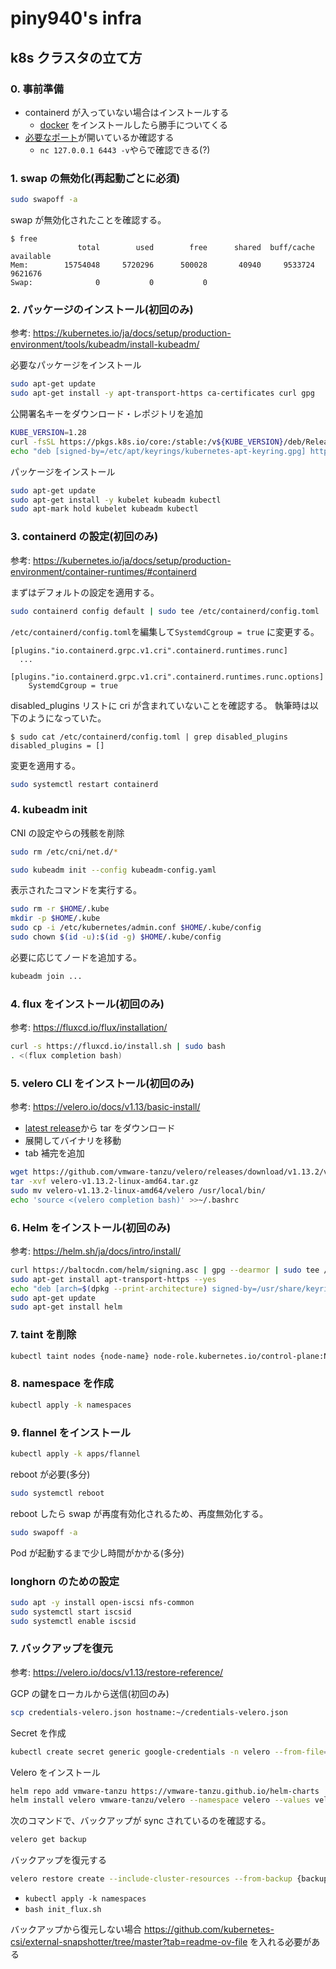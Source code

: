 # piny940's infra

## k8s クラスタの立て方

### 0. 事前準備

- containerd が入っていない場合はインストールする
  - [docker](https://docs.docker.com/engine/install/) をインストールしたら勝手についてくる
- [必要なポート](https://kubernetes.io/ja/docs/reference/networking/ports-and-protocols/)が開いているか確認する
  - `nc 127.0.0.1 6443 -v`やらで確認できる(?)

### 1. swap の無効化(再起動ごとに必須)

```bash
sudo swapoff -a
```

swap が無効化されたことを確認する。

```
$ free
               total        used        free      shared  buff/cache   available
Mem:        15754048     5720296      500028       40940     9533724     9621676
Swap:              0           0           0
```

### 2. パッケージのインストール(初回のみ)

参考: https://kubernetes.io/ja/docs/setup/production-environment/tools/kubeadm/install-kubeadm/

必要なパッケージをインストール

```bash
sudo apt-get update
sudo apt-get install -y apt-transport-https ca-certificates curl gpg
```

公開署名キーをダウンロード・レポジトリを追加

```bash
KUBE_VERSION=1.28
curl -fsSL https://pkgs.k8s.io/core:/stable:/v${KUBE_VERSION}/deb/Release.key | sudo gpg --dearmor -o /etc/apt/keyrings/kubernetes-apt-keyring.gpg
echo "deb [signed-by=/etc/apt/keyrings/kubernetes-apt-keyring.gpg] https://pkgs.k8s.io/core:/stable:/v${KUBE_VERSION}/deb/ /" | sudo tee /etc/apt/sources.list.d/kubernetes.list
```

パッケージをインストール

```bash
sudo apt-get update
sudo apt-get install -y kubelet kubeadm kubectl
sudo apt-mark hold kubelet kubeadm kubectl
```

### 3. containerd の設定(初回のみ)

参考: https://kubernetes.io/ja/docs/setup/production-environment/container-runtimes/#containerd

まずはデフォルトの設定を適用する。

```bash
sudo containerd config default | sudo tee /etc/containerd/config.toml
```

`/etc/containerd/config.toml`を編集して`SystemdCgroup = true` に変更する。

```
[plugins."io.containerd.grpc.v1.cri".containerd.runtimes.runc]
  ...
  [plugins."io.containerd.grpc.v1.cri".containerd.runtimes.runc.options]
    SystemdCgroup = true
```

disabled_plugins リストに cri が含まれていないことを確認する。
執筆時は以下のようになっていた。

```
$ sudo cat /etc/containerd/config.toml | grep disabled_plugins
disabled_plugins = []
```

変更を適用する。

```bash
sudo systemctl restart containerd
```

### 4. kubeadm init

CNI の設定やらの残骸を削除

```bash
sudo rm /etc/cni/net.d/*
```

```bash
sudo kubeadm init --config kubeadm-config.yaml
```

表示されたコマンドを実行する。

```bash
sudo rm -r $HOME/.kube
mkdir -p $HOME/.kube
sudo cp -i /etc/kubernetes/admin.conf $HOME/.kube/config
sudo chown $(id -u):$(id -g) $HOME/.kube/config
```

必要に応じてノードを追加する。

```bash
kubeadm join ...
```

### 4. flux をインストール(初回のみ)

参考: https://fluxcd.io/flux/installation/

```bash
curl -s https://fluxcd.io/install.sh | sudo bash
. <(flux completion bash)
```

### 5. velero CLI をインストール(初回のみ)

参考: https://velero.io/docs/v1.13/basic-install/

- [latest release](https://github.com/vmware-tanzu/velero/releases/latest)から tar をダウンロード
- 展開してバイナリを移動
- tab 補完を追加

```bash
wget https://github.com/vmware-tanzu/velero/releases/download/v1.13.2/velero-v1.13.2-linux-amd64.tar.gz
tar -xvf velero-v1.13.2-linux-amd64.tar.gz
sudo mv velero-v1.13.2-linux-amd64/velero /usr/local/bin/
echo 'source <(velero completion bash)' >>~/.bashrc
```

### 6. Helm をインストール(初回のみ)

参考: https://helm.sh/ja/docs/intro/install/

```bash
curl https://baltocdn.com/helm/signing.asc | gpg --dearmor | sudo tee /usr/share/keyrings/helm.gpg > /dev/null
sudo apt-get install apt-transport-https --yes
echo "deb [arch=$(dpkg --print-architecture) signed-by=/usr/share/keyrings/helm.gpg] https://baltocdn.com/helm/stable/debian/ all main" | sudo tee /etc/apt/sources.list.d/helm-stable-debian.list
sudo apt-get update
sudo apt-get install helm
```

### 7. taint を削除

```bash
kubectl taint nodes {node-name} node-role.kubernetes.io/control-plane:NoSchedule-
```

### 8. namespace を作成

```bash
kubectl apply -k namespaces
```

### 9. flannel をインストール

```bash
kubectl apply -k apps/flannel
```

reboot が必要(多分)

```bash
sudo systemctl reboot
```

reboot したら swap が再度有効化されるため、再度無効化する。

```bash
sudo swapoff -a
```

Pod が起動するまで少し時間がかかる(多分)

### longhorn のための設定

```bash
sudo apt -y install open-iscsi nfs-common
sudo systemctl start iscsid
sudo systemctl enable iscsid
```

### 7. バックアップを復元

参考: https://velero.io/docs/v1.13/restore-reference/

GCP の鍵をローカルから送信(初回のみ)

```bash
scp credentials-velero.json hostname:~/credentials-velero.json
```

Secret を作成

```bash
kubectl create secret generic google-credentials -n velero --from-file=gcp=$HOME/credentials-velero.json
```

Velero をインストール

```bash
helm repo add vmware-tanzu https://vmware-tanzu.github.io/helm-charts
helm install velero vmware-tanzu/velero --namespace velero --values velero/values.yaml
```

次のコマンドで、バックアップが sync されているのを確認する。

```bash
velero get backup
```

バックアップを復元する

```bash
velero restore create --include-cluster-resources --from-backup {backup-name}
```

- `kubectl apply -k namespaces`
- `bash init_flux.sh`

バックアップから復元しない場合
https://github.com/kubernetes-csi/external-snapshotter/tree/master?tab=readme-ov-file
を入れる必要がある
